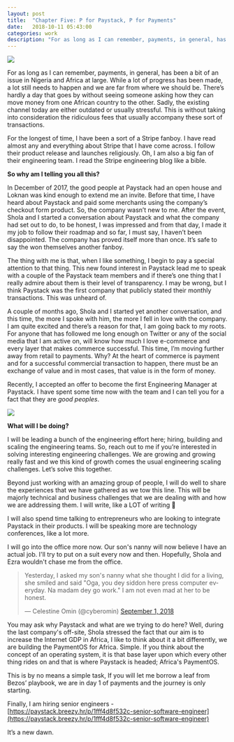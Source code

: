```yaml
---
layout: post
title:  "Chapter Five: P for Paystack, P for Payments"
date:   2018-10-11 05:43:00
categories: work
description: "For as long as I can remember, payments, in general, has been a bit of an issue in Nigeria and Africa at large."
---
```


<img src="{{ site.url }}/assets/article_images/paystack/logo.png"/>

For as long as I can remember, payments, in general, has been a bit of an issue in Nigeria and Africa at large. While a lot of progress has been made, a lot still needs to happen and we are far from where we should be. There’s hardly a day that goes by without seeing someone asking how they can move money from one African country to the other. Sadly, the existing channel today are either outdated or usually stressful. This is without taking into consideration the ridiculous fees that usually accompany these sort of transactions. 

For the longest of time, I have been a sort of a Stripe fanboy. I have read almost any and everything about Stripe that I have come across. I follow their product release and launches religiously. Oh, I am also a big fan of their engineering team. I read the Stripe engineering blog like a bible.

**So why am I telling you all this?**

In December of 2017, the good people at Paystack had an open house and Loknan was kind enough to extend me an invite. Before that time, I have heard about Paystack and paid some merchants using the company’s checkout form product. So, the company wasn’t new to me. After the event, Shola and I started a conversation about Paystack and what the company had set out to do, to be honest, I was impressed and from that day, I made it my job to follow their roadmap and so far, I must say, I haven’t been disappointed. The company has proved itself more than once. It’s safe to say the won themselves another fanboy. 

The thing with me is that, when I like something, I begin to pay a special attention to that thing. This new found interest in Paystack lead me to speak with a couple of the Paystack team members and if there’s one thing that I really admire about them is their level of transparency. I may be wrong, but I think Paystack was the first company that publicly stated their monthly transactions. This was unheard of. 

A couple of months ago, Shola and I started yet another conversation, and this time, the more I spoke with him, the more I fell in love with the company. I am quite excited and there’s a reason for that, I am going back to my roots. For anyone that has followed me long enough on Twitter or any of the social media that I am active on, will know how much I love e-commerce and every layer that makes commerce successful. This time, I’m moving further away from retail to payments. Why? At the heart of commerce is payment and for a successful commercial transaction to happen, there must be an exchange of value and in most cases, that value is in the form of money. 

Recently, I accepted an offer to become the first Engineering Manager at Paystack. I have spent some time now with the team and I can tell you for a fact that they are _good peoples_. 

<img src="{{ site.url }}/assets/article_images/paystack/me.jpg"/>

**What will I be doing?**

I will be leading a bunch of the engineering effort here; hiring, building and scaling the engineering teams. So, reach out to me if you’re interested in solving interesting engineering challenges. We are growing and growing really fast and we this kind of growth comes the usual engineering scaling challenges. Let’s solve this together.

Beyond just working with an amazing group of people, I will do well to share the experiences that we have gathered as we tow this line. This will be majorly technical and business challenges that we are dealing with and how we are addressing them. I will write, like a LOT of writing 🙂

I will also spend time talking to entrepreneurs who are looking to integrate Paystack in their products. I will be speaking more are technology conferences, like a lot more. 

I will go into the office more now. Our son's nanny will now believe I have an actual job. I'll try to put on a suit every now and then. Hopefully, Shola and Ezra wouldn't chase me from the office.
<blockquote class="twitter-tweet" data-lang="en"><p lang="en" dir="ltr">Yesterday, I asked my son&#39;s nanny what she thought I did for a living, she smiled and said &quot;Oga, you dey siddon here press computer everyday. Na madam dey go work.&quot; I am not even mad at her to be honest.</p>&mdash; Celestine Omin (@cyberomin) <a href="https://twitter.com/cyberomin/status/1035855710930853888?ref_src=twsrc%5Etfw">September 1, 2018</a></blockquote>
<script async src="https://platform.twitter.com/widgets.js" charset="utf-8"></script>

You may ask why Paystack and what are we trying to do here? Well, during the last company's off-site, Shola stressed the fact that our aim is to increase the Internet GDP in Africa, I like to think about it a bit differently, we are building the PaymentOS for Africa. Simple. If you think about the concept of an operating system, it is that base layer upon which every other thing rides on and that is where Paystack is headed; Africa's PaymentOS.

This is by no means a simple task, If you will let me borrow a leaf from Bezos’ playbook, we are in day 1 of payments and the journey is only starting. 

Finally, I am hiring senior engineers - [https://paystack.breezy.hr/p/1fff4d8f532c-senior-software-engineer](https://paystack.breezy.hr/p/1fff4d8f532c-senior-software-engineer)

It’s a new dawn. 